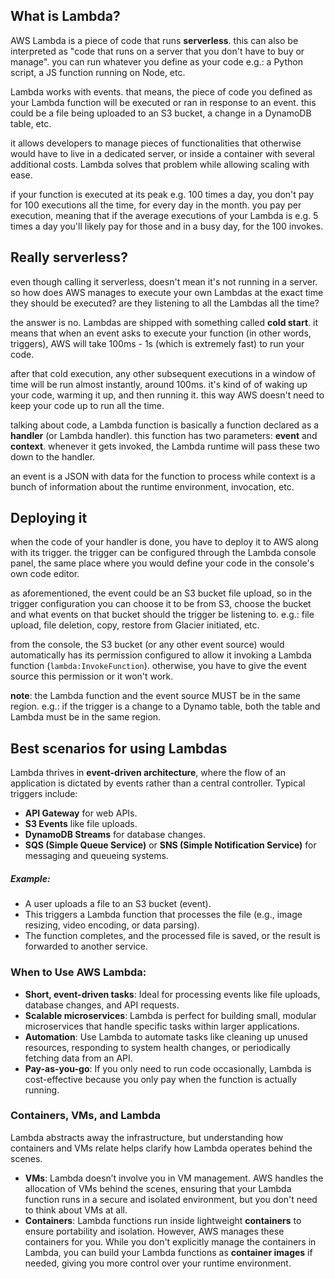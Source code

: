 ## What is Lambda?
AWS Lambda is a piece of code that runs **serverless**.
this can also be interpreted as "code that runs on a server that you don't have to buy or manage". you can run whatever you define as your code e.g.: a Python script, a JS function running on Node, etc.

Lambda works with events. that means, the piece of code you defined as your Lambda function will be executed or ran in response to an event. this could be a file being uploaded to an S3 bucket, a change in a DynamoDB table, etc.

it allows developers to manage pieces of functionalities that otherwise would have to live in a dedicated server, or inside a container with several additional costs. Lambda solves that problem while allowing scaling with ease.

if your function is executed at its peak e.g. 100 times a day, you don't pay for 100 executions all the time, for every day in the month. you pay per execution, meaning that if the average executions of your Lambda is e.g. 5 times a day you'll likely pay for those and in a busy day, for the 100 invokes.

## Really serverless?
 even though calling it serverless, doesn't mean it's not running  in a server. so how does AWS manages to execute your own Lambdas at the exact time they should be executed? are they listening to all the Lambdas all the time?

the answer is no. Lambdas are shipped with something called **cold start**. it means that when an event asks to execute your function (in other words, triggers), AWS will take 100ms - 1s (which is extremely fast) to run your code.

after that cold execution, any other subsequent executions in a window of time will be run almost instantly, around 100ms. it's kind of of waking up your code, warming it up, and then running it. this way AWS doesn't need to keep your code up to run all the time.

talking about code, a Lambda function is basically a function declared as a **handler** (or Lambda handler). this function has two parameters: **event** and **context**. whenever it gets invoked, the Lambda runtime will pass these two down to the handler.

an event is a JSON with data for the function to process while context is a bunch of information about the runtime environment, invocation, etc.

## Deploying it
when the code of your handler is done, you have to deploy it to AWS along with its trigger. the trigger can be configured through the Lambda console panel, the same place where you would define your code in the console's own code editor.

as aforementioned, the event could be an S3 bucket file upload, so in the trigger configuration you can choose it to be from S3, choose the bucket and what events on that bucket should the trigger be listening to.
e.g.: file upload, file deletion, copy, restore from Glacier initiated, etc.

from the console, the S3 bucket (or any other event source) would automatically has its permission configured to allow it invoking a Lambda function (`lambda:InvokeFunction`). otherwise, you have to give the event source this permission or it won't work.

**note**: the Lambda function and the event source MUST be in the same region.
e.g.: if the trigger is a change to a Dynamo table, both the table and Lambda must be in the same region.

## Best scenarios for using Lambdas
Lambda thrives in **event-driven architecture**, where the flow of an application is dictated by events rather than a central controller. Typical triggers include:
- **API Gateway** for web APIs.
- **S3 Events** like file uploads.
- **DynamoDB Streams** for database changes.
- **SQS (Simple Queue Service)** or **SNS (Simple Notification Service)** for messaging and queueing systems.
##### Example:
- A user uploads a file to an S3 bucket (event).
- This triggers a Lambda function that processes the file (e.g., image resizing, video encoding, or data parsing).
- The function completes, and the processed file is saved, or the result is forwarded to another service.

### When to Use AWS Lambda:
- **Short, event-driven tasks**: Ideal for processing events like file uploads, database changes, and API requests.
- **Scalable microservices**: Lambda is perfect for building small, modular microservices that handle specific tasks within larger applications.
- **Automation**: Use Lambda to automate tasks like cleaning up unused resources, responding to system health changes, or periodically fetching data from an API.
- **Pay-as-you-go**: If you only need to run code occasionally, Lambda is cost-effective because you only pay when the function is actually running.

### Containers, VMs, and Lambda
Lambda abstracts away the infrastructure, but understanding how containers and VMs relate helps clarify how Lambda operates behind the scenes.
- **VMs**: Lambda doesn’t involve you in VM management. AWS handles the allocation of VMs behind the scenes, ensuring that your Lambda function runs in a secure and isolated environment, but you don't need to think about VMs at all.
- **Containers**: Lambda functions run inside lightweight **containers** to ensure portability and isolation. However, AWS manages these containers for you. While you don't explicitly manage the containers in Lambda, you can build your Lambda functions as **container images** if needed, giving you more control over your runtime environment.